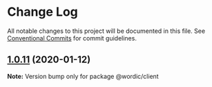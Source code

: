 # Change Log

All notable changes to this project will be documented in this file.
See [Conventional Commits](https://conventionalcommits.org) for commit guidelines.

## [1.0.11](https://github.com/shakogegia/mern-monorepo-boilerplate/compare/@wordic/client@1.0.10...@wordic/client@1.0.11) (2020-01-12)

**Note:** Version bump only for package @wordic/client
